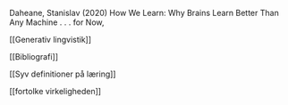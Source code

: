 Daheane, Stanislav (2020) How We Learn: Why Brains Learn Better Than Any Machine . . . for Now, 

[[Generativ lingvistik]]

[[Bibliografi]]

[[Syv definitioner på læring]]

[[fortolke virkeligheden]]
